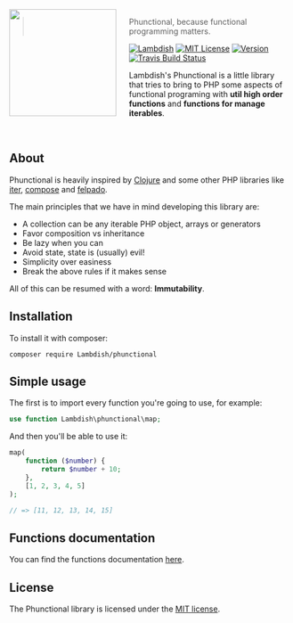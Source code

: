 <img src="https://cloud.githubusercontent.com/assets/1331435/18451701/4888ff86-7938-11e6-8433-1fcaf668a625.jpg" align="left" width="192px" height="192px"/>
<img align="left" width="0" height="192px" hspace="10"/>

> Phunctional, because functional programming matters. 

[![Lambdish](https://img.shields.io/badge/lambdish-phunctional-red.svg?style=flat-square)](https://github.com/Lambdish) [![MIT License](https://img.shields.io/badge/license-MIT-007EC7.svg?style=flat-square)](http://opensource.org/licenses/MIT) [![Version](https://img.shields.io/packagist/v/lambdish/phunctional.svg?style=flat-square)](https://github.com/Lambdish/phunctional/releases) [![Travis Build Status](http://img.shields.io/travis/Lambdish/phunctional.svg?style=flat-square)](https://travis-ci.org/Lambdish/phunctional)

Lambdish's Phunctional is a little library that tries to bring to PHP some aspects of functional programing with __util high order functions__ and __functions for manage iterables__.

<br>

## About

Phunctional is heavily inspired by [Clojure](https://clojure.org/) and some other PHP libraries like [iter](https://github.com/nikic/iter), [compose](https://github.com/igorw/compose) and [felpado](https://github.com/pablodip/felpado).

The main principles that we have in mind developing this library are:
 * A collection can be any iterable PHP object, arrays or generators
 * Favor composition vs inheritance
 * Be lazy when you can
 * Avoid state, state is (usually) evil!
 * Simplicity over easiness
 * Break the above rules if it makes sense

All of this can be resumed with a word: __Immutability__.

## Installation
To install it with composer:
```
composer require Lambdish/phunctional
```

## Simple usage
The first is to import every function you're going to use, for example:
```php
use function Lambdish\phunctional\map;
```

And then you'll be able to use it:

```php
map(
    function ($number) {
        return $number + 10;
    },
    [1, 2, 3, 4, 5]
);

// => [11, 12, 13, 14, 15]
```

## Functions documentation
You can find the functions documentation [here](docs/docs.md).

## License
The Phunctional library is licensed under the [MIT license](http://opensource.org/licenses/MIT).
